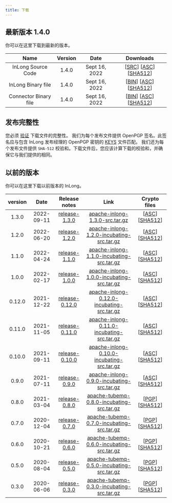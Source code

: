 ```yaml
---
title: 下载
---
```


## 最新版本 1.4.0
你可以在这里下载到最新的版本。

|         Name          | Version |      Date      |                                                                                                                                                                                   Downloads                                                                                                                                                                                    |
|:---------------------:|:-------:|:--------------:|:------------------------------------------------------------------------------------------------------------------------------------------------------------------------------------------------------------------------------------------------------------------------------------------------------------------------------------------------------------------------------:|
|  InLong Source Code   |  1.4.0  | Sept 16, 2022  |                                       [[SRC](https://downloads.apache.org/inlong/1.4.0/apache-inlong-1.4.0-src.tar.gz)]                [[ASC](https://downloads.apache.org/inlong/1.4.0/apache-inlong-1.4.0-src.tar.gz.asc)]                [[SHA512](https://downloads.apache.org/inlong/1.4.0/apache-inlong-1.4.0-src.tar.gz.sha512)]                                        |
|  InLong Binary file   |  1.4.0  | Sept 16, 2022  |                                       [[BIN](https://downloads.apache.org/inlong/1.4.0/apache-inlong-1.4.0-bin.tar.gz)]                [[ASC](https://downloads.apache.org/inlong/1.4.0/apache-inlong-1.4.0-bin.tar.gz.asc)]                [[SHA512](https://downloads.apache.org/inlong/1.4.0/apache-inlong-1.4.0-bin.tar.gz.sha512)]                                        |
| Connector Binary file |  1.4.0  | Sept 16, 2022  |                     [[BIN](https://downloads.apache.org/inlong/1.4.0/apache-inlong-1.4.0-sort-connectors.tar.gz)]                [[ASC](https://downloads.apache.org/inlong/1.4.0/apache-inlong-1.4.0-sort-connectors.tar.gz.asc)]                [[SHA512](https://downloads.apache.org/inlong/1.4.0/apache-inlong-1.4.0-sort-connectors.tar.gz.sha512)]                      |

## 发布完整性
您必须 [验证](https://www.apache.org/info/verification.html) 下载文件的完整性。
我们为每个发布文件提供 OpenPGP 签名。此签名应与包含 InLong 发布经理的 OpenPGP 密钥的 [KEYS](https://downloads.apache.org/incubator/inlong/KEYS) 文件匹配。
我们还为每个发布文件提供 <code>SHA-512</code> 校验和。下载文件后，您应该计算下载的校验和，并确保它与我们提供的相同。


## 以前的版本
你可以在这里下载以前版本的 InLong。

| version |    Date    |         Release notes                 	          |                                                                            Link                                                                             |                                                                                                                        Crypto files                                                                                                                         |
|:-------:|:----------:|:------------------------------------------------:|:-----------------------------------------------------------------------------------------------------------------------------------------------------------:|:-----------------------------------------------------------------------------------------------------------------------------------------------------------------------------------------------------------------------------------------------------------:|
|  1.3.0  | 2022-09-11 |  [release-1.3.0](/zh-CN/download/release-1.3.0)  |                        [apache-inlong-1.3.0-src.tar.gz](https://archive.apache.org/dist/inlong/1.3.0/apache-inlong-1.3.0-src.tar.gz)                        |                                   [[ASC](https://archive.apache.org/dist/inlong/1.3.0/apache-inlong-1.3.0-src.tar.gz.asc)] [[SHA512](https://archive.apache.org/dist/inlong/1.3.0/apache-inlong-1.3.0-src.tar.gz.sha512)]                                   |
|  1.2.0  | 2022-06-20 |  [release-1.2.0](/zh-CN/download/release-1.2.0)  |       [apache-inlong-1.2.0-incubating-src.tar.gz](https://archive.apache.org/dist/inlong/1.2.0-incubating/apache-inlong-1.2.0-incubating-src.tar.gz)        |             [[ASC](https://archive.apache.org/dist/inlong/1.2.0-incubating/apache-inlong-1.2.0-incubating-src.tar.gz.asc)] [[SHA512](https://archive.apache.org/dist/inlong/1.2.0-incubating/apache-inlong-1.2.0-incubating-src.tar.gz.sha512)]             |
|  1.1.0  | 2022-04-24 |  [release-1.1.0](/zh-CN/download/release-1.1.0)  |  [apache-inlong-1.1.0-incubating-src.tar.gz](https://archive.apache.org/dist/incubator/inlong/1.1.0-incubating/apache-inlong-1.1.0-incubating-src.tar.gz)   |   [[ASC](https://archive.apache.org/dist/incubator/inlong/1.1.0-incubating/apache-inlong-1.1.0-incubating-src.tar.gz.asc)] [[SHA512](https://archive.apache.org/dist/incubator/inlong/1.1.0-incubating/apache-inlong-1.1.0-incubating-src.tar.gz.sha512)]   |
|  1.0.0  | 2022-02-17 | [release-1.0.0](/zh-CN/download/relefase-1.0.0)  |  [apache-inlong-1.0.0-incubating-src.tar.gz](https://archive.apache.org/dist/incubator/inlong/1.0.0-incubating/apache-inlong-1.0.0-incubating-src.tar.gz)   |   [[ASC](https://archive.apache.org/dist/incubator/inlong/1.0.0-incubating/apache-inlong-1.0.0-incubating-src.tar.gz.asc)] [[SHA512](https://archive.apache.org/dist/incubator/inlong/1.0.0-incubating/apache-inlong-1.0.0-incubating-src.tar.gz.sha512)]   |
| 0.12.0  | 2021-12-22 | [release-0.12.0](/zh-CN/download/release-0.12.0) | [apache-inlong-0.12.0-incubating-src.tar.gz](https://archive.apache.org/dist/incubator/inlong/0.12.0-incubating/apache-inlong-0.12.0-incubating-src.tar.gz) | [[ASC](https://archive.apache.org/dist/incubator/inlong/0.12.0-incubating/apache-inlong-0.12.0-incubating-src.tar.gz.asc)] [[SHA512](https://archive.apache.org/dist/incubator/inlong/0.12.0-incubating/apache-inlong-0.12.0-incubating-src.tar.gz.sha512)] |
| 0.11.0  | 2021-11-05 | [release-0.11.0](/zh-CN/download/release-0.11.0) | [apache-inlong-0.11.0-incubating-src.tar.gz](https://archive.apache.org/dist/incubator/inlong/0.11.0-incubating/apache-inlong-0.11.0-incubating-src.tar.gz) | [[ASC](https://archive.apache.org/dist/incubator/inlong/0.11.0-incubating/apache-inlong-0.11.0-incubating-src.tar.gz.asc)] [[SHA512](https://archive.apache.org/dist/incubator/inlong/0.11.0-incubating/apache-inlong-0.11.0-incubating-src.tar.gz.sha512)] |
| 0.10.0  | 2021-09-11 | [release-0.10.0](/zh-CN/download/release-0.10.0) | [apache-inlong-0.10.0-incubating-src.tar.gz](https://archive.apache.org/dist/incubator/inlong/0.10.0-incubating/apache-inlong-0.10.0-incubating-src.tar.gz) | [[ASC](https://archive.apache.org/dist/incubator/inlong/0.10.0-incubating/apache-inlong-0.10.0-incubating-src.tar.gz.asc)] [[SHA512](https://archive.apache.org/dist/incubator/inlong/0.10.0-incubating/apache-inlong-0.10.0-incubating-src.tar.gz.sha512)] |
|  0.9.0  | 2021-07-11 |  [release-0.9.0](/zh-CN/download/release-0.9.0)  |  [apache-inlong-0.9.0-incubating-src.tar.gz](https://archive.apache.org/dist/incubator/inlong/0.9.0-incubating/apache-inlong-0.9.0-incubating-src.tar.gz)   |   [[ASC](https://archive.apache.org/dist/incubator/inlong/0.9.0-incubating/apache-inlong-0.9.0-incubating-src.tar.gz.asc)] [[SHA512](https://archive.apache.org/dist/incubator/inlong/0.9.0-incubating/apache-inlong-0.9.0-incubating-src.tar.gz.sha512)]   |
|  0.8.0  | 2021-03-04 |  [release-0.8.0](/zh-CN/download/release-0.8.0)  |  [apache-tubemq-0.8.0-incubating-src.tar.gz](https://archive.apache.org/dist/incubator/tubemq/0.8.0-incubating/apache-tubemq-0.8.0-incubating-src.tar.gz)   |   [[PGP](https://archive.apache.org/dist/incubator/tubemq/0.8.0-incubating/apache-tubemq-0.8.0-incubating-src.tar.gz.asc)] [[SHA512](https://archive.apache.org/dist/incubator/tubemq/0.8.0-incubating/apache-tubemq-0.8.0-incubating-src.tar.gz.sha512)]   |
|  0.7.0  | 2020-12-04 |  [release-0.7.0](/zh-CN/download/release-0.7.0)  |  [apache-tubemq-0.7.0-incubating-src.tar.gz](https://archive.apache.org/dist/incubator/tubemq/0.7.0-incubating/apache-tubemq-0.7.0-incubating-src.tar.gz)   |   [[PGP](https://archive.apache.org/dist/incubator/tubemq/0.7.0-incubating/apache-tubemq-0.7.0-incubating-src.tar.gz.asc)] [[SHA512](https://archive.apache.org/dist/incubator/tubemq/0.8.0-incubating/apache-tubemq-0.7.0-incubating-src.tar.gz.sha512)]   |
|  0.6.0  | 2020-10-21 |  [release-0.6.0](/zh-CN/download/release-0.6.0)  |  [apache-tubemq-0.6.0-incubating-src.tar.gz](https://archive.apache.org/dist/incubator/tubemq/0.6.0-incubating/apache-tubemq-0.6.0-incubating-src.tar.gz)   |   [[PGP](https://archive.apache.org/dist/incubator/tubemq/0.6.0-incubating/apache-tubemq-0.6.0-incubating-src.tar.gz.asc)] [[SHA512](https://archive.apache.org/dist/incubator/tubemq/0.8.0-incubating/apache-tubemq-0.6.0-incubating-src.tar.gz.sha512)]   |
|  0.5.0  | 2020-08-04 |  [release-0.5.0](/zh-CN/download/release-0.5.0)  |  [apache-tubemq-0.5.0-incubating-src.tar.gz](https://archive.apache.org/dist/incubator/tubemq/0.5.0-incubating/apache-tubemq-0.5.0-incubating-src.tar.gz)   |   [[PGP](https://archive.apache.org/dist/incubator/tubemq/0.5.0-incubating/apache-tubemq-0.5.0-incubating-src.tar.gz.asc)] [[SHA512](https://archive.apache.org/dist/incubator/tubemq/0.8.0-incubating/apache-tubemq-0.5.0-incubating-src.tar.gz.sha512)]   |
|  0.3.0  | 2020-06-06 |  [release-0.3.0](/zh-CN/download/release-0.3.0)  |  [apache-tubemq-0.3.0-incubating-src.tar.gz](https://archive.apache.org/dist/incubator/tubemq/0.3.0-incubating/apache-tubemq-0.3.0-incubating-src.tar.gz)   |   [[PGP](https://archive.apache.org/dist/incubator/tubemq/0.3.0-incubating/apache-tubemq-0.3.0-incubating-src.tar.gz.asc)] [[SHA512](https://archive.apache.org/dist/incubator/tubemq/0.8.0-incubating/apache-tubemq-0.3.0-incubating-src.tar.gz.sha512)]   |
